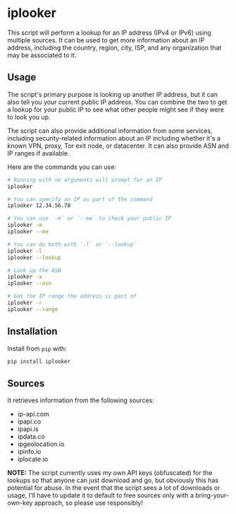 # iplooker

This script will perform a lookup for an IP address (IPv4 or IPv6) using multiple sources. It can be used to get more information about an IP address, including the country, region, city, ISP, and any organization that may be associated to it.

## Usage

The script's primary purpose is looking up another IP address, but it can also tell you your current public IP address. You can combine the two to get a lookup for your public IP to see what other people might see if they were to look you up.

The script can also provide additional information from some services, including security-related information about an IP including whether it's a known VPN, proxy, Tor exit node, or datacenter. It can also provide ASN and IP ranges if available.

Here are the commands you can use:

```bash
# Running with no arguments will prompt for an IP
iplooker

# You can specify an IP as part of the command
iplooker 12.34.56.78

# You can use `-m` or `--me` to check your public IP
iplooker -m
iplooker --me

# You can do both with `-l` or `--lookup`
iplooker -l
iplooker --lookup

# Look up the ASN
iplooker -a
iplooker --asn

# Get the IP range the address is part of
iplooker -r
iplooker --range
```

## Installation

Install from `pip` with:

```bash
pip install iplooker
```

## Sources

It retrieves information from the following sources:

- ip-api.com
- ipapi.co
- ipapi.is
- ipdata.co
- ipgeolocation.io
- ipinfo.io
- iplocate.io

**NOTE:** The script currently uses my own API keys (obfuscated) for the lookups so that anyone can just download and go, but obviously this has potential for abuse. In the event that the script sees a lot of downloads or usage, I'll have to update it to default to free sources only with a bring-your-own-key approach, so please use responsibly!
